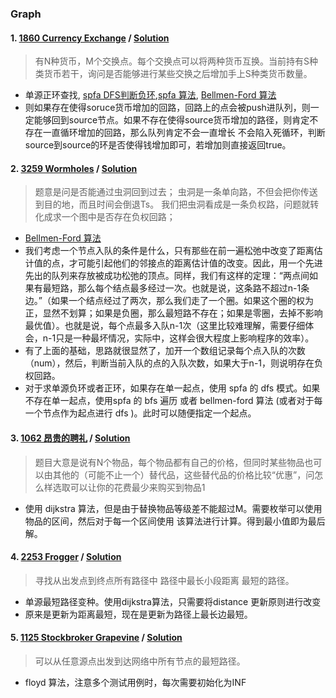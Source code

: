 ### Graph
#### 1. [1860 Currency Exchange](http://poj.org/problem?id=1860) / [Solution](https://github.com/HzhElena/POJ_solution/blob/master/POJ%201860.cpp)
> 有N种货币，M个交换点。每个交换点可以将两种货币互换。当前持有S种类货币若干，询问是否能够进行某些交换之后增加手上S种类货币数量。

* 单源正环查找, [spfa DFS判断负环](https://blog.csdn.net/wyh0410/article/details/53022155),[spfa 算法](https://blog.csdn.net/xunalove/article/details/70045815), [Bellmen-Ford 算法](https://blog.csdn.net/ak_lady/article/details/70147204)
* 则如果存在使得soruce货币增加的回路，回路上的点会被push进队列，则一定能够回到source节点。如果不存在使得source货币增加的路径，则肯定不存在一直循环增加的回路，那么队列肯定不会一直增长
 不会陷入死循环，判断source到source的环是否使得钱增加即可，若增加则直接返回true。
 
 #### 2. [3259 Wormholes](http://poj.org/problem?id=3259) / [Solution](https://github.com/HzhElena/POJ_solution/blob/master/POJ%203259.cpp)
 > 题意是问是否能通过虫洞回到过去；
虫洞是一条单向路，不但会把你传送到目的地，而且时间会倒退Ts。
我们把虫洞看成是一条负权路，问题就转化成求一个图中是否存在负权回路；

* [Bellmen-Ford 算法](https://github.com/HzhElena/POJ_solution/blob/master/POJ%203259(Bellmen).cpp)
* 我们考虑一个节点入队的条件是什么，只有那些在前一遍松弛中改变了距离估计值的点，才可能引起他们的邻接点的距离估计值的改变。因此，用一个先进先出的队列来存放被成功松弛的顶点。同样，我们有这样的定理：“两点间如果有最短路，那么每个结点最多经过一次。也就是说，这条路不超过n-1条边。”（如果一个结点经过了两次，那么我们走了一个圈。如果这个圈的权为正，显然不划算；如果是负圈，那么最短路不存在；如果是零圈，去掉不影响最优值）。也就是说，每个点最多入队n-1次（这里比较难理解，需要仔细体会，n-1只是一种最坏情况，实际中，这样会很大程度上影响程序的效率）。
* 有了上面的基础，思路就很显然了，加开一个数组记录每个点入队的次数（num），然后，判断当前入队的点的入队次数，如果大于n-1，则说明存在负权回路。
* 对于求单源负环或者正环，如果存在单一起点，使用 spfa 的 dfs 模式。如果不存在单一起点，使用spfa 的 bfs 遍历 或者 bellmen-ford 算法 (或者对于每一个节点作为起点进行 dfs )。此时可以随便指定一个起点。

#### 3. [1062 昂贵的聘礼](http://poj.org/problem?id=1062) / [Solution](https://github.com/HzhElena/POJ_solution/blob/master/POJ%201062.cpp)
> 题目大意是说有N个物品，每个物品都有自己的价格，但同时某些物品也可以由其他的（可能不止一个）替代品，这些替代品的价格比较“优惠”，问怎么样选取可以让你的花费最少来购买到物品1

* 使用 dijkstra 算法，但是由于替换物品等级差不能超过M。需要枚举可以使用物品的区间，然后对于每一个区间使用 该算法进行计算。得到最小值即为最后解。

#### 4. [2253  Frogger](http://poj.org/problem?id=2253) / [Solution](https://github.com/HzhElena/POJ_solution/blob/master/POJ%202253.cpp)
> 寻找从出发点到终点所有路径中 路径中最长小段距离 最短的路径。

* 单源最短路径变种。使用dijkstra算法，只需要将distance 更新原则进行改变
* 原来是更新为距离最短，现在是更新为路径上最长边最短。

#### 5. [1125  Stockbroker Grapevine](http://poj.org/problem?id=1125) / [Solution](https://github.com/HzhElena/POJ_solution/blob/master/POJ%201125.cpp)
> 可以从任意源点出发到达网络中所有节点的最短路径。

* floyd 算法，注意多个测试用例时，每次需要初始化为INF
